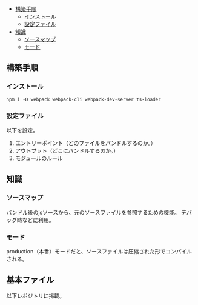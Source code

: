 - [構築手順](#構築手順)
  - [インストール](#インストール)
  - [設定ファイル](#設定ファイル)
- [知識](#知識)
  - [ソースマップ](#ソースマップ)
  - [モード](#モード)


## 構築手順
### インストール
```
npm i -D webpack webpack-cli webpack-dev-server ts-loader
```

### 設定ファイル

以下を設定。
1. エントリーポイント（どのファイルをバンドルするのか。）
2. アウトプット（どこにバンドルするのか。）
3. モジュールのルール


## 知識
### ソースマップ
バンドル後のjsソースから、元のソースファイルを参照するための機能。
デバッグ時などに利用。

### モード
production（本番）モードだと、ソースファイルは圧縮された形でコンパイルされる。


## 基本ファイル
以下レポジトリに掲載。
